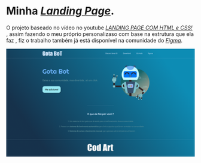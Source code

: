 # Minha <a href="https://www.figma.com/community/file/1075199599480039389/Landing-Page-Gota-bot"><i>Landing Page</i></a><span>.

O projeto baseado no vídeo no youtube <a href="https://www.youtube.com/watch?v=llF6vD-RljE&t=3096s&ab_channel=RafaellaBallerini"><i>LANDING PAGE COM HTML e CSS!</i></a><span> , assim fazendo o meu próprio personalizaso com base na estrutura que ela faz , fiz o trabalho também já está disponível na comunidade do <a href="https://www.figma.com/community/file/1075199599480039389"><i>Figma</i></a><span>.
  
![Resume cv](/Home.png)
